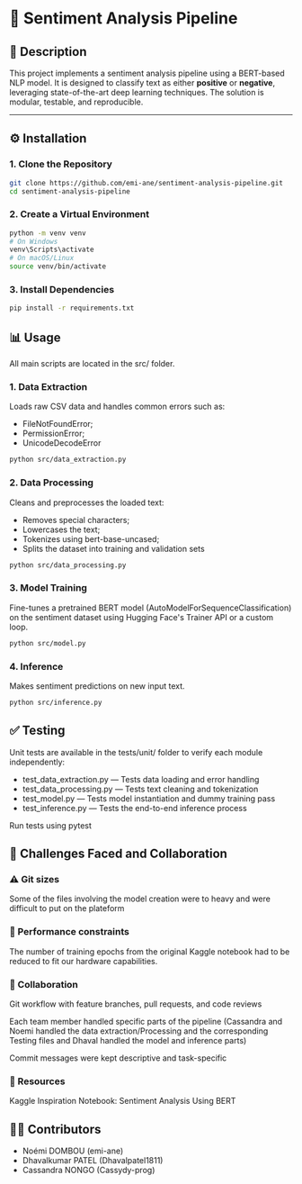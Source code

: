 # 📌 Sentiment Analysis Pipeline

## 📝 Description

This project implements a sentiment analysis pipeline using a BERT-based NLP model. It is designed to classify text as either **positive** or **negative**, leveraging state-of-the-art deep learning techniques. The solution is modular, testable, and reproducible.

---

## ⚙️ Installation

### 1. Clone the Repository

```bash
git clone https://github.com/emi-ane/sentiment-analysis-pipeline.git
cd sentiment-analysis-pipeline 
```
### 2. Create a Virtual Environment

```bash
python -m venv venv
# On Windows
venv\Scripts\activate
# On macOS/Linux
source venv/bin/activate
```
### 3. Install Dependencies
``` bash
pip install -r requirements.txt
```
## 📊 Usage
All main scripts are located in the src/ folder.

### 1. Data Extraction
Loads raw CSV data and handles common errors such as:
  - FileNotFoundError;
  - PermissionError;
  - UnicodeDecodeError

``` bash
python src/data_extraction.py
```
### 2. Data Processing
Cleans and preprocesses the loaded text: 
  - Removes special characters;
  - Lowercases the text;
  - Tokenizes using bert-base-uncased;
  - Splits the dataset into training and validation sets

``` bash
python src/data_processing.py
```

### 3. Model Training
Fine-tunes a pretrained BERT model (AutoModelForSequenceClassification) on the sentiment dataset using Hugging Face's Trainer API or a custom loop.

``` bash
python src/model.py
```

### 4. Inference
Makes sentiment predictions on new input text.

``` bash
python src/inference.py

```
## ✅ Testing
Unit tests are available in the tests/unit/ folder to verify each module independently:
  - test_data_extraction.py — Tests data loading and error handling
  - test_data_processing.py — Tests text cleaning and tokenization
  - test_model.py — Tests model instantiation and dummy training pass
  - test_inference.py — Tests the end-to-end inference process

Run tests using pytest

## 🔧 Challenges Faced and Collaboration
### ⚠️ Git sizes
Some of the files involving the model creation were to heavy and were difficult to put on the plateform 

### 🐢 Performance constraints
The number of training epochs from the original Kaggle notebook had to be reduced to fit our hardware capabilities.

### 👥 Collaboration
Git workflow with feature branches, pull requests, and code reviews

Each team member handled specific parts of the pipeline (Cassandra and Noemi handled the data extraction/Processing and the corresponding Testing files and Dhaval handled the model and inference parts)

Commit messages were kept descriptive and task-specific

### 🔗 Resources
Kaggle Inspiration Notebook: Sentiment Analysis Using BERT

## 🧑‍💻 Contributors
  - Noémi DOMBOU (emi-ane)
  - Dhavalkumar PATEL (Dhavalpatel1811)
  - Cassandra NONGO (Cassydy-prog)
